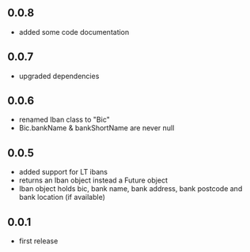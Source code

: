 ## 0.0.8

* added some code documentation

## 0.0.7

* upgraded dependencies

## 0.0.6

* renamed Iban class to "Bic"
* Bic.bankName & bankShortName are never null

## 0.0.5

* added support for LT ibans
* returns an Iban object instead a Future<String> object
* Iban object holds bic, bank name, bank address, bank postcode and bank location (if available)

## 0.0.1

* first release
